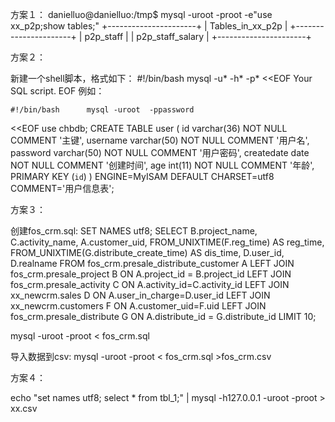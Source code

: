 方案１：
danielluo@danielluo:/tmp$ mysql -uroot -proot -e"use xx_p2p;show tables;"
+----------------------+
| Tables_in_xx_p2p |
+----------------------+
| p2p_staff            |
| p2p_staff_salary     |
+----------------------+


方案２：

新建一个shell脚本，格式如下：
    #!/bin/bash      mysql -u* -h* -p* <<EOF          Your SQL script.      EOF
例如：

    #!/bin/bash      mysql -uroot  -ppassword
<<EOF         use chbdb;
    CREATE TABLE user (
        id varchar(36) NOT NULL COMMENT '主键',
        username varchar(50) NOT NULL COMMENT '用户名',
        password varchar(50) NOT NULL COMMENT '用户密码',
        createdate date NOT NULL COMMENT '创建时间',
        age int(11) NOT NULL COMMENT '年龄',
        PRIMARY KEY  (`id`)
    )
    ENGINE=MyISAM DEFAULT CHARSET=utf8 COMMENT='用户信息表';


方案３：

创建fos_crm.sql:
SET NAMES utf8;
SELECT B.project_name, C.activity_name, A.customer_uid, FROM_UNIXTIME(F.reg_time) AS reg_time,
FROM_UNIXTIME(G.distribute_create_time) AS dis_time, D.user_id, D.realname
FROM fos_crm.presale_distribute_customer A
    LEFT JOIN fos_crm.presale_project B ON A.project_id = B.project_id
    LEFT JOIN fos_crm.presale_activity C ON A.activity_id=C.activity_id
    LEFT JOIN xx_newcrm.sales D ON A.user_in_charge=D.user_id
    LEFT JOIN xx_newcrm.customers F ON A.customer_uid=F.uid
    LEFT JOIN fos_crm.presale_distribute G ON A.distribute_id = G.distribute_id
LIMIT 10;

mysql -uroot -proot < fos_crm.sql

导入数据到csv:
mysql -uroot -proot < fos_crm.sql >fos_crm.csv


方案４：

echo "set names utf8; select * from tbl_1;" | mysql -h127.0.0.1 -uroot -proot > xx.csv

